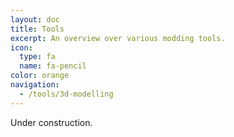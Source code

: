 ```yaml
---
layout: doc
title: Tools
excerpt: An overview over various modding tools.
icon:
  type: fa
  name: fa-pencil
color: orange
navigation:
  - /tools/3d-modelling
---
```


Under construction.